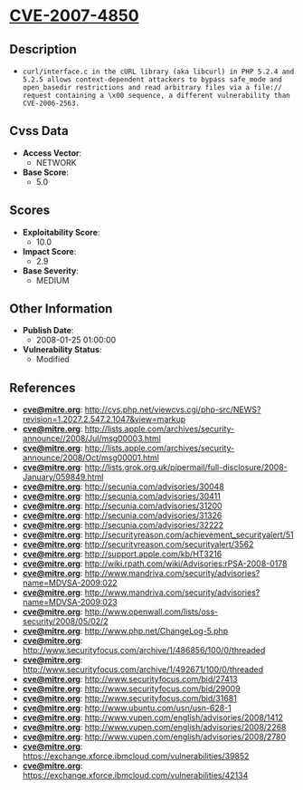 
# [CVE-2007-4850](http://cvs.php.net/viewcvs.cgi/php-src/NEWS?revision=1.2027.2.547.2.1047&view=markup)

## Description

- `curl/interface.c in the cURL library (aka libcurl) in PHP 5.2.4 and 5.2.5 allows context-dependent attackers to bypass safe_mode and open_basedir restrictions and read arbitrary files via a file:// request containing a \x00 sequence, a different vulnerability than CVE-2006-2563.`

## Cvss Data

- **Access Vector**:
  - NETWORK
- **Base Score**:
  - 5.0

## Scores

- **Exploitability Score**:
  - 10.0
- **Impact Score**:
  - 2.9
- **Base Severity**:
  - MEDIUM

## Other Information

- **Publish Date**:
  - 2008-01-25 01:00:00
- **Vulnerability Status**:
  - Modified

## References

- **cve@mitre.org**: http://cvs.php.net/viewcvs.cgi/php-src/NEWS?revision=1.2027.2.547.2.1047&view=markup
- **cve@mitre.org**: http://lists.apple.com/archives/security-announce//2008/Jul/msg00003.html
- **cve@mitre.org**: http://lists.apple.com/archives/security-announce/2008/Oct/msg00001.html
- **cve@mitre.org**: http://lists.grok.org.uk/pipermail/full-disclosure/2008-January/059849.html
- **cve@mitre.org**: http://secunia.com/advisories/30048
- **cve@mitre.org**: http://secunia.com/advisories/30411
- **cve@mitre.org**: http://secunia.com/advisories/31200
- **cve@mitre.org**: http://secunia.com/advisories/31326
- **cve@mitre.org**: http://secunia.com/advisories/32222
- **cve@mitre.org**: http://securityreason.com/achievement_securityalert/51
- **cve@mitre.org**: http://securityreason.com/securityalert/3562
- **cve@mitre.org**: http://support.apple.com/kb/HT3216
- **cve@mitre.org**: http://wiki.rpath.com/wiki/Advisories:rPSA-2008-0178
- **cve@mitre.org**: http://www.mandriva.com/security/advisories?name=MDVSA-2009:022
- **cve@mitre.org**: http://www.mandriva.com/security/advisories?name=MDVSA-2009:023
- **cve@mitre.org**: http://www.openwall.com/lists/oss-security/2008/05/02/2
- **cve@mitre.org**: http://www.php.net/ChangeLog-5.php
- **cve@mitre.org**: http://www.securityfocus.com/archive/1/486856/100/0/threaded
- **cve@mitre.org**: http://www.securityfocus.com/archive/1/492671/100/0/threaded
- **cve@mitre.org**: http://www.securityfocus.com/bid/27413
- **cve@mitre.org**: http://www.securityfocus.com/bid/29009
- **cve@mitre.org**: http://www.securityfocus.com/bid/31681
- **cve@mitre.org**: http://www.ubuntu.com/usn/usn-628-1
- **cve@mitre.org**: http://www.vupen.com/english/advisories/2008/1412
- **cve@mitre.org**: http://www.vupen.com/english/advisories/2008/2268
- **cve@mitre.org**: http://www.vupen.com/english/advisories/2008/2780
- **cve@mitre.org**: https://exchange.xforce.ibmcloud.com/vulnerabilities/39852
- **cve@mitre.org**: https://exchange.xforce.ibmcloud.com/vulnerabilities/42134
